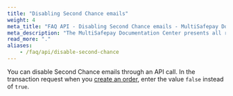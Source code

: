 ```yaml
---
title: "Disabling Second Chance emails"
weight: 4
meta_title: "FAQ API - Disabling Second Chance emails - MultiSafepay Docs"
meta_description: "The MultiSafepay Documentation Center presents all relevant information about our Plugins and API. You can also find support pages for payment methods, tools and general questions as well as the contact details of our Support and Integration Teams."
read_more: "."
aliases:
    - /faq/api/disable-second-chance
---
```


You can disable Second Chance emails through an API call. In the transaction request when you [create an order](/api/#create-an-order), enter the value `false` instead of `true`.